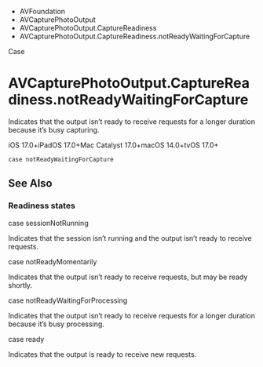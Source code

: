 

- AVFoundation
- AVCapturePhotoOutput
- AVCapturePhotoOutput.CaptureReadiness
-  AVCapturePhotoOutput.CaptureReadiness.notReadyWaitingForCapture 

Case

# AVCapturePhotoOutput.CaptureReadiness.notReadyWaitingForCapture

Indicates that the output isn’t ready to receive requests for a longer duration because it’s busy capturing.

iOS 17.0+iPadOS 17.0+Mac Catalyst 17.0+macOS 14.0+tvOS 17.0+

``` source
case notReadyWaitingForCapture
```

## See Also

### Readiness states

case sessionNotRunning

Indicates that the session isn’t running and the output isn’t ready to receive requests.

case notReadyMomentarily

Indicates that the output isn’t ready to receive requests, but may be ready shortly.

case notReadyWaitingForProcessing

Indicates that the output isn’t ready to receive requests for a longer duration because it’s busy processing.

case ready

Indicates that the output is ready to receive new requests.

